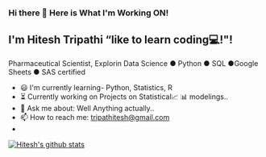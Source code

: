 ### Hi there 👋  Here is What I'm Working ON!
## I'm Hitesh Tripathi “like to learn coding💻!"!   
Pharmaceutical Scientist, Explorin Data Science ● Python ● SQL ●Google Sheets ● SAS certified

- 😃 I'm currently learning- Python, Statistics, R
- ⏳ Currently working on Projects on Statistical📈 📊 modelings..
- 💬 Ask me about: Well Anything actually..
- 📫 How to reach me: tripathitesh@gmail.com
- 

[![Hitesh's github stats](https://github-readme-stats.vercel.app/api?username=hiteshtripathi)](https://github.com/hiteshtripathi/github-readme-stats)

